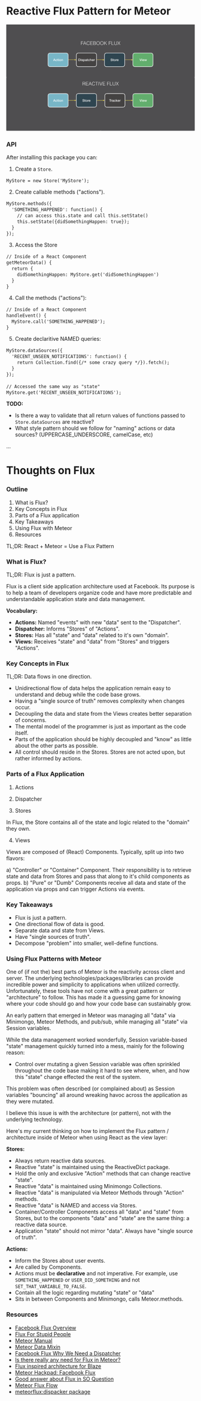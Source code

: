 # Reactive Flux Pattern for Meteor

![comparison](./comparison.png)

### API

After installing this package you can:

1) Create a `Store`.

```
MyStore = new Store('MyStore');
```

2) Create callable methods ("actions").

```
MyStore.methods({
  'SOMETHING_HAPPENED': function() {
    // can access this.state and call this.setState()
    this.setState({didSomethingHappen: true});
  }
});
```

3) Access the Store

```
// Inside of a React Component
getMeteorData() {
  return {
    didSomethingHappen: MyStore.get('didSomethingHappen')
  }
}
```

4) Call the methods ("actions"):

```
// Inside of a React Component
handleEvent() {
  MyStore.call('SOMETHING_HAPPENED');
}
```

5) Create declaritive NAMED queries:

```
MyStore.dataSources({
  'RECENT_UNSEEN_NOTIFICATIONS': function() {
    return Collection.find({/* some crazy query */}).fetch();
  }
});

// Accessed the same way as "state"
MyStore.get('RECENT_UNSEEN_NOTIFICATIONS');
```

**TODO:**
- Is there a way to validate that all return values of functions passed to `Store.dataSources` are reactive?
- What style pattern should we follow for "naming" actions or data sources? (UPPERCASE_UNDERSCORE, camelCase, etc)

...

# Thoughts on Flux

### Outline
1. What is Flux?
2. Key Concepts in Flux
3. Parts of a Flux application
4. Key Takeaways
5. Using Flux with Meteor
6. Resources


TL;DR: React + Meteor = Use a Flux Pattern

### What is Flux?

TL;DR: Flux is just a pattern.

Flux is a client side application architecture used at Facebook.  Its purpose is to help a team of developers organize code and have more predictable and understandable application state and data management.

**Vocabulary:**
- **Actions:** Named "events" with new "data" sent to the "Dispatcher".
- **Dispatcher:** Informs "Stores" of "Actions".
- **Stores:** Has all "state" and "data" related to it's own "domain".
- **Views:** Receives "state" and "data" from "Stores" and triggers "Actions".


### Key Concepts in Flux

TL;DR: Data flows in one direction.

- Unidirectional flow of data helps the application remain easy to understand and debug while the code base grows.
- Having a "single source of truth" removes complexity when changes occur.
- Decoupling the data and state from the Views creates better separation of concerns.
- The mental model of the programmer is just as important as the code itself.
- Parts of the application should be highly decoupled and "know" as little about the other parts as possible.
- All control should reside in the Stores. Stores are not acted upon, but rather informed by actions.

### Parts of a Flux Application

1. Actions

2. Dispatcher

3. Stores

In Flux, the Store contains all of the state and logic related to the "domain" they own.

4. Views

Views are composed of (React) Components. Typically, split up into two flavors:

a) "Controller" or "Container" Component. Their responsibility is to retrieve state and data from Stores and pass that along to it's child components as props.
b) "Pure" or "Dumb" Components receive all data and state of the application via props and can trigger Actions via events.

### Key Takeaways

- Flux is just a pattern.
- One directional flow of data is good.
- Separate data and state from Views.
- Have "single sources of truth".
- Decompose "problem" into smaller, well-define functions.

### Using Flux Patterns with Meteor

One of (if not the) best parts of Meteor is the reactivity across client and server. The underlying technologies/packages/libraries can provide incredible power and simplicity to applications when utilized correctly. Unfortunately, these tools have not come with a great pattern or "architecture" to follow. This has made it a guessing game for knowing where your code should go and how your code base can sustainably grow.

An early pattern that emerged in Meteor was managing all "data" via Minimongo, Meteor Methods, and pub/sub, while managing all "state" via Session variables.

While the data management worked wonderfully, Session variable-based "state" management quickly turned into a mess, mainly for the following reason:

- Control over mutating a given Session variable was often sprinkled throughout the code base making it hard to see where, when, and how this "state" change effected the rest of the system.

This problem was often described (or complained about) as Session variables "bouncing" all around wreaking havoc across the application as they were mutated.

I believe this issue is with the architecture (or pattern), not with the underlying technology.

Here's my current thinking on how to implement the Flux pattern / architecture inside of Meteor when using React as the view layer:

**Stores:**
- Always return reactive data sources.
- Reactive "state" is maintained using the ReactiveDict package.
- Hold the only and exclusive "Action" methods that can change reactive "state".
- Reactive "data" is maintained using Minimongo Collections.
- Reactive "data" is manipulated via Meteor Methods through "Action" methods.
- Reactive "data" is NAMED and access via Stores.
- Container/Controller Components access all "data" and "state" from Stores, but to the components "data" and "state" are the same thing: a reactive data source.
- Application "state" should not mirror "data". Always have "single source of truth".

**Actions:**
- Inform the Stores about user events.
- Are called by Components.
- Actions must be **declarative** and not imperative. For example, use `SOMETHING_HAPPENED` or `USER_DID_SOMETHING` and not `SET_THAT_VARIABLE_TO_FALSE`.
- Contain all the logic regarding mutating "state" or "data"
- Sits in between Components and Minimongo, calls Meteor.methods.


### Resources

- [Facebook Flux Overview](http://facebook.github.io/flux/docs/overview.html#content)
- [Flux For Stupid People](http://blog.andrewray.me/flux-for-stupid-people/)
- [Meteor Manual](http://manual.meteor.com/#deps-overview)
- [Meteor Data Mixin](http://react-in-meteor.readthedocs.org/en/latest/meteor-data/)
- [Facebook Flux Why We Need a Dispatcher](http://facebook.github.io/flux/docs/actions-and-the-dispatcher.html#why-we-need-a-dispatcher)
- [Is there really any need for Flux in Meteor?](https://forums.meteor.com/t/is-there-really-any-need-to-use-flux-in-meteor/12957/5)
- [Flux inspired architecture for Blaze](https://forums.meteor.com/t/flux-inspired-architecture-for-blaze-would-like-your-design-opinions/6651)
- [Meteor Hackpad: Facebook Flux](https://meteor.hackpad.com/Facebook-Flux-dlEVbs3IceZ)
- [Good answer about Flux in SO Question](http://stackoverflow.com/questions/27264487/from-angularjs-to-flux-the-react-way?answertab=votes#tab-top)
- [Meteor Flux Flow](https://forums.meteor.com/t/meteorflux-flow/920)
- [meteorflux:dispacker package](https://atmospherejs.com/meteorflux/dispatcher)

